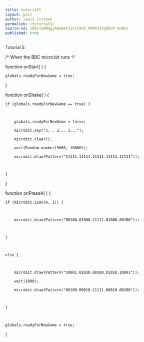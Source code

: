 ```yaml
---
title: tutorial5
layout: post
author: lewis.littman
permalink: /tutorial5/
source-id: 16BjYxHNqgiAbwDmF3intC9cR_VHMYUI2qXQoP_OoN1s
published: true
---
```

Tutorial 5:

/* When the BBC micro:bit runs   */

function onStart(  ) {

	globals.readyForNewGame = true;

	

}

function onShake(  ) {

	if (globals.readyForNewGame == true) {

		

		globals.readyForNewGame = false;

		microbit.say("3... 2... 1...");

		microbit.clear();

		wait(Random.number(5000, 10000));

		microbit.draw(Pattern("11111.11111.11111.11111.11111"));

		

	}

	

	

}

function onPressA(  ) {

	if (microbit.isOn(0, 1)) {

		

		microbit.draw(Pattern("00100.01000.11111.01000.00100"));

		

	}

	

	else {

		

		microbit.draw(Pattern("10001.01010.00100.01010.10001"));

		wait(1000);

		microbit.draw(Pattern("00100.00010.11111.00010.00100"));

		

	}

	

	globals.readyForNewGame = true;

	

}

